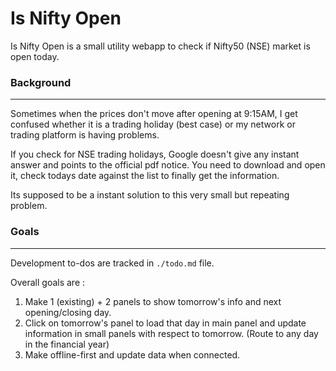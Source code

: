 Is Nifty Open
=============

Is Nifty Open is a small utility webapp to check if Nifty50 (NSE) market is open today.

### Background
------------

Sometimes when the prices don't move after opening at 9:15AM, I get confused whether it is a trading holiday (best case) or my network or trading platform is having problems.

If you check for NSE trading holidays, Google doesn't give any instant answer and points to the official pdf notice. You need to download and open it, check todays date against the list to finally get the information.

Its supposed to be a instant solution to this very small but repeating problem.

### Goals
----------

Development to-dos are tracked in `./todo.md` file.

Overall goals are :
1. Make 1 (existing) + 2 panels to show tomorrow's info and next opening/closing day.
2. Click on tomorrow's panel to load that day in main panel and update information in small panels with respect to tomorrow. (Route to any day in the financial year)
1. Make offline-first and update data when connected.